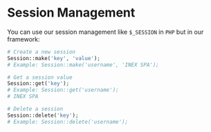 # Session Management

You can use our session management like `$_SESSION` in `PHP` but in our framework:

```php
# Create a new session
Session::make('key', 'value');
# Example: Session::make('username', 'INEX SPA');

# Get a session value
Session::get('key');
# Example: Session::get('username');
# INEX SPA

# Delete a session
Session::delete('key');
# Example: Session::delete('username');
```
